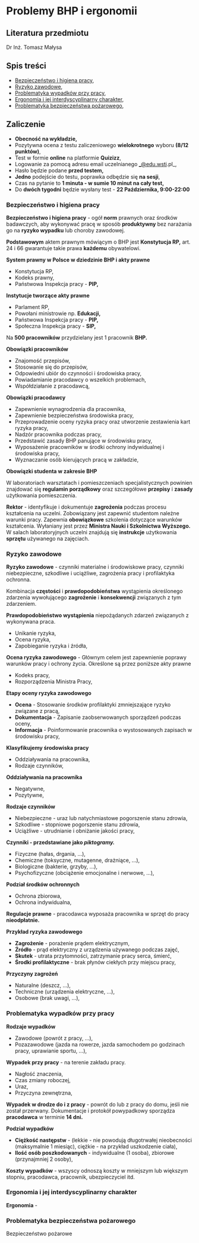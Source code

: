 # Problemy BHP i ergonomii

## Literatura przedmiotu

Dr Inż. Tomasz Małysa

## Spis treści
- [Bezpieczeństwo i higiena pracy](#bezpieczeństwo-i-higiena-pracy),
- [Ryzyko zawodowe](#ryzyko-zawodowe),
- [Problematyka wypadków przy pracy](#problematyka-wypadków-przy-pracy),
- [Ergonomia i jej interdyscyplinarny charakter](#ergonomia-i-jej-interdyscyplinarny-charakter),
- [Problematyka bezpieczeństwa pożarowego](#problematyka-bezpieczeństwa-pożarowego),

## Zaliczenie

- **Obecność na wykładzie,**
- Pozytywna ocena z testu zaliczeniowego **wielokrotnego** wyboru **(8/12 punktów)**,
- Test w formie **online** na platformie **Quizizz**,
- Logowanie za pomocą adresu email uczelnianego _@edu.wsti.pl_,
- Hasło będzie podane **przed testem,**
- **Jedno** podejście do testu, poprawka odbędzie się **na sesji**,
- Czas na pytanie to **1 minuta - w sumie 10 minut na cały test,**
- Do **dwóch tygodni** będzie wysłany test - **22 Października, 9:00-22:00**

### Bezpieczeństwo i higiena pracy

**Bezpieczeństwo i higiena pracy** - ogół **norm** prawnych oraz środków badawczych, aby wykonywać pracę w sposób **produktywny** bez narażania go na **ryzyko wypadku** lub choroby zawodowej.

**Podstawowym** aktem prawnym mówiącym o BHP jest **Konstytucja RP,** art. 24 i 66 gwarantuje takie prawa **każdemu** obywatelowi.

**System prawny w Polsce w dziedzinie BHP i akty prawne**
- Konstytucja RP,
- Kodeks prawny,
- Państwowa Inspekcja pracy - **PIP,**

**Instytucje tworzące akty prawne**
- Parlament RP,
- Powołani ministrowie np. **Edukacji,**
- Państwowa Inspekcja pracy - **PIP,**
- Społeczna Inspekcja pracy - **SIP,**

Na **500 pracowników** przydzielany jest 1 pracownik **BHP.**

**Obowiązki pracowników**
- Znajomość przepisów,
- Stosowanie się do przepisów,
- Odpowiedni ubiór do czynności i środowiska pracy,
- Powiadamianie pracodawcy o wszelkich problemach,
- Współdziałanie z pracodawcą,

**Obowiązki pracodawcy**
- Zapewnienie wynagrodzenia dla pracownika,
- Zapewnienie bezpieczeństwa środowiska pracy,
- Przeprowadzenie oceny ryzyka pracy oraz utworzenie zestawienia kart ryzyka pracy,
- Nadzór pracownika podczas pracy,
- Przedstawić zasady BHP panujące w środowisku pracy,
- Wyposażenie pracowników w środki ochrony indywidualnej i środowiska pracy,
- Wyznaczanie osób kierujących pracą w zakładzie,

**Obowiązki studenta w zakresie BHP**

W laboratoriach warsztatach i pomieszczeniach specjalistycznych powinien znajdować się **regulamin porządkowy** oraz szczegółowe **przepisy** i **zasady** użytkowania pomieszczenia.

**Rektor** - identyfikuje i dokumentuje **zagrożenia** podczas procesu kształcenia na uczelni. Zobowiązany jest zapewnić studentom należne warunki pracy. Zapewnia **obowiązkowe** szkolenia dotyczące warunków kształcenia. Wyłaniany jest przez **Ministra Nauki i Szkolnictwa Wyższego.** W salach laboratoryjnych uczelni znajdują się **instrukcje** użytkowania **sprzętu** używanego na zajęciach.

### Ryzyko zawodowe

**Ryzyko zawodowe** - czynniki materialne i środowiskowe pracy, czynniki niebezpieczne, szkodliwe i uciążliwe, zagrożenia pracy i profilaktyka ochronna.

Kombinacja **częstości** i **prawdopodobieństwa** wystąpienia określonego zdarzenia wywołującego **zagrożenie** i **konsekwencji** związanych z tym zdarzeniem.

**Prawdopodobieństwo wystąpienia** niepożądanych zdarzeń związanych z wykonywana praca.
- Unikanie ryzyka,
- Ocena ryzyka,
- Zapobieganie ryzyka i źródła,

**Ocena ryzyka zawodowego** - Głównym celem jest zapewnienie poprawy warunków pracy i ochrony życia. Określone są przez poniższe akty prawne
- Kodeks pracy,
- Rozporządzenia Ministra Pracy,

**Etapy oceny ryzyka zawodowego**

- **Ocena** - Stosowanie środków profilaktyki zmniejszające ryzyko związane z pracą,
- **Dokumentacja** - Zapisanie zaobserwowanych sporządzeń podczas oceny,
- **Informacja** - Poinformowanie pracownika o wystosowanych zapisach w środowisku pracy,

**Klasyfikujemy środowiska pracy**
- Oddziaływania na pracownika,
- Rodzaje czynników,

**Oddziaływania na pracownika**
- Negatywne,
- Pozytywne,

**Rodzaje czynników**
- Niebezpieczne - uraz lub natychmiastowe pogorszenie stanu zdrowia,
- Szkodliwe - stopniowe pogorszenie stanu zdrowia,
- Uciążliwe - utrudnianie i obniżanie jakości pracy,

**Czynniki - przedstawiane jako _piktogramy._**
- Fizyczne (hałas, drgania, ...),
- Chemiczne (toksyczne, mutagenne, drażniące, ...),
- Biologiczne (bakterie, grzyby, ...),
- Psychofizyczne (obciążenie emocjonalne i nerwowe, ...),

**Podział środków ochronnych**
- Ochrona zbiorowa,
- Ochrona indywidualna,

**Regulacje prawne** - pracodawca wyposaża pracownika w sprzęt do pracy **nieodpłatnie.**

**Przykład ryzyka zawodowego**
- **Zagrożenie** - porażenie prądem elektrycznym,
- **Źródło** - prąd elektryczny z urządzenia używanego podczas zajęć,
- **Skutek** - utrata przytomności, zatrzymanie pracy serca, śmierć,
- **Środki profilaktyczne** - brak płynów ciekłych przy miejscu pracy,

**Przyczyny zagrożeń**
- Naturalne (deszcz, ...),
- Techniczne (urządzenia elektryczne, ...),
- Osobowe (brak uwagi, ...),

### Problematyka wypadków przy pracy

**Rodzaje wypadków**
- Zawodowe (powrót z pracy, ...),
- Pozazawodowe (jazda na rowerze, jazda samochodem po godzinach pracy, uprawianie sportu, ...),

**Wypadek przy pracy** - na terenie zakładu pracy.
- Nagłość znaczenia,
- Czas zmiany roboczej,
- Uraz,
- Przyczyna zewnętrzna,

**Wypadek w drodze do i z pracy** - powrót do lub z pracy do domu, jeśli nie został przerwany. Dokumentacje i protokół powypadkowy sporządza **pracodawca** w terminie **14 dni.**

**Podział wypadków**
- **Ciężkość następstw** - (lekkie - nie powodują długotrwałej nieobecności (maksymalnie 1 miesiąc), ciężkie - na przykład uszkodzenie ciała),
- **Ilość osób poszkodowanych** - indywidualne (1 osoba), zbiorowe (przynajmniej 2 osoby),

**Koszty wypadków** - wszyscy odnoszą koszty w mniejszym lub większym stopniu, pracodawca, pracownik, ubezpieczyciel itd.

### Ergonomia i jej interdyscyplinarny charakter

**Ergonomia** - 

### Problematyka bezpieczeństwa pożarowego

Bezpieczeństwo pożarowe